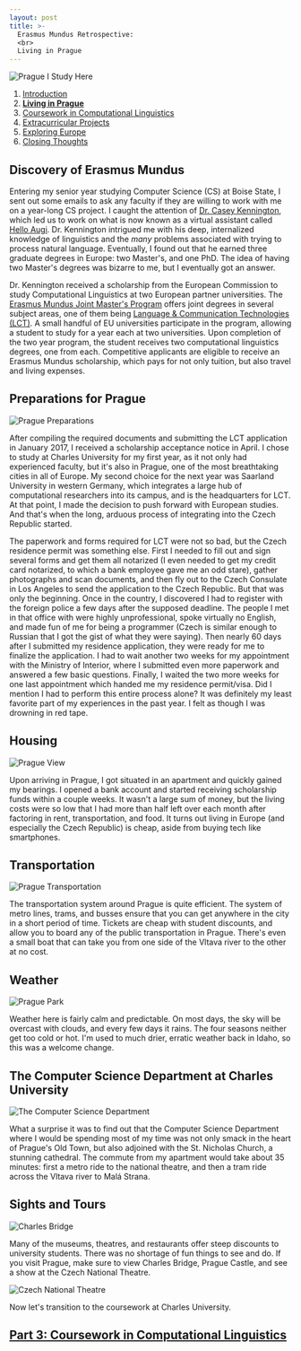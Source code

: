 ```yaml
---
layout: post
title: >-
  Erasmus Mundus Retrospective:
  <br>
  Living in Prague
---
```


![Prague I Study Here](/public/img/prague-i-study-here.jpg "I study here!")

1. [Introduction](/erasmus-mundus)
1. **[Living in Prague](/erasmus-living-in-prague)**
1. [Coursework in Computational Linguistics](/erasmus-coursework-in-computational-linguistics)
1. [Extracurricular Projects](/erasmus-extracurricular-projects)
1. [Exploring Europe](/erasmus-exploring-europe)
1. [Closing Thoughts](/erasmus-mundus-conclusion)

## Discovery of Erasmus Mundus

Entering my senior year studying Computer Science (CS) at Boise State, I sent out some emails to ask any faculty if they are willing to work with me on a year-long CS project. I caught the attention of [Dr. Casey Kennington](https://coen.boisestate.edu/faculty-staff/caseykennington/), which led us to work on what is now known as a virtual assistant called [Hello Augi](helloaugi.com). Dr. Kennington intrigued me with his deep, internalized knowledge of linguistics and the *many* problems associated with trying to process natural language. Eventually, I found out that he earned three graduate degrees in Europe: two Master's, and one PhD. The idea of having two Master's degrees was bizarre to me, but I eventually got an answer.

Dr. Kennington received a scholarship from the European Commission to study Computational Linguistics at two European partner universities. The [Erasmus Mundus Joint Master's Program](https://ec.europa.eu/programmes/erasmus-plus/opportunities/individuals/students/erasmus-mundus-joint-master-degrees_en) offers joint degrees in several subject areas, one of them being [Language & Communication Technologies (LCT)](https://lct-master.org/). A small handful of EU universities participate in the program, allowing a student to study for a year each at two universities. Upon completion of the two year program, the student receives two computational linguistics degrees, one from each. Competitive applicants are eligible to receive an Erasmus Mundus scholarship, which pays for not only tuition, but also travel and living expenses.

## Preparations for Prague

![Prague Preparations](/public/img/prague-preparations.jpg "Phillip wants to come too")

After compiling the required documents and submitting the LCT application in January 2017, I received a scholarship acceptance notice in April. I chose to study at Charles University for my first year, as it not only had experienced faculty, but it's also in Prague, one of the most breathtaking cities in all of Europe. My second choice for the next year was Saarland University in western Germany, which integrates a large hub of computational researchers into its campus, and is the headquarters for LCT. At that point, I made the decision to push forward with European studies. And that's when the long, arduous process of integrating into the Czech Republic started.

The paperwork and forms required for LCT were not so bad, but the Czech residence permit was something else. First I needed to fill out and sign several forms and get them all notarized (I even needed to get my credit card notarized, to which a bank employee gave me an odd stare), gather photographs and scan documents, and then fly out to the Czech Consulate in Los Angeles to send the application to the Czech Republic. But that was only the beginning. Once in the country, I discovered I had to register with the foreign police a few days after the supposed deadline. The people I met in that office with were highly unprofessional, spoke virtually no English, and made fun of me for being a programmer (Czech is similar enough to Russian that I got the gist of what they were saying). Then nearly 60 days after I submitted my residence application, they were ready for me to finalize the application. I had to wait another two weeks for my appointment with the Ministry of Interior, where I submitted even more paperwork and answered a few basic questions. Finally, I waited the two more weeks for one last appointment which handed me my residence permit/visa. Did I mention I had to perform this entire process alone? It was definitely my least favorite part of my experiences in the past year. I felt as though I was drowning in red tape.

## Housing

![Prague View](/public/img/prague-housing.jpg "Old Town in Prague")

Upon arriving in Prague, I got situated in an apartment and quickly gained my bearings. I opened a bank account and started receiving scholarship funds within a couple weeks. It wasn't a large sum of money, but the living costs were so low that I had more than half left over each month after factoring in rent, transportation, and food. It turns out living in Europe (and especially the Czech Republic) is cheap, aside from buying tech like smartphones.

## Transportation

![Prague Transportation](/public/img/prague-transportation.jpg "A newer tram car in Prague")

The transportation system around Prague is quite efficient. The system of metro lines, trams, and busses ensure that you can get anywhere in the city in a short period of time. Tickets are cheap with student discounts, and allow you to board any of the public transportation in Prague. There's even a small boat that can take you from one side of the Vltava river to the other at no cost.

## Weather

![Prague Park](/public/img/prague-park.jpg "Prague in the Fall")

Weather here is fairly calm and predictable. On most days, the sky will be overcast with clouds, and every few days it rains. The four seasons neither get too cold or hot. I'm used to much drier, erratic weather back in Idaho, so this was a welcome change.

## The Computer Science Department at Charles University

![The Computer Science Department](/public/img/prague-cs.jpg "A tram outside St. Nicholas Church and the Computer Science Department")

What a surprise it was to find out that the Computer Science Department where I would be spending most of my time was not only smack in the heart of Prague's Old Town, but also adjoined with the St. Nicholas Church, a stunning cathedral. The commute from my apartment would take about 35 minutes: first a metro ride to the national theatre, and then a tram ride across the Vltava river to Malá Strana.

## Sights and Tours

![Charles Bridge](/public/img/prague-charles-bridge.jpg "A view of Charles Bridge")

Many of the museums, theatres, and restaurants offer steep discounts to university students. There was no shortage of fun things to see and do. If you visit Prague, make sure to view Charles Bridge, Prague Castle, and see a show at the Czech National Theatre.

![Czech National Theatre](/public/img/prague-czech-national-theatre.jpg "A view of the Czech National Theatre")

Now let's transition to the coursework at Charles University.

## [Part 3: Coursework in Computational Linguistics](/erasmus-coursework-in-computational-linguistics)